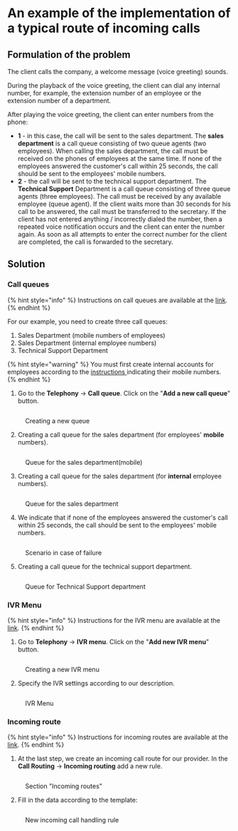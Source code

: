 # An example of the implementation of a typical route of incoming calls

## Formulation of the problem

The client calls the company, a welcome message (voice greeting) sounds.&#x20;

During the playback of the voice greeting, the client can dial any internal number, for example, the extension number of an employee or the extension number of a department.&#x20;

After playing the voice greeting, the client can enter numbers from the phone:

* **1** - in this case, the call will be sent to the sales department. The **sales department** is a call queue consisting of two queue agents (two employees). When calling the sales department, the call must be received on the phones of employees at the same time. If none of the employees answered the customer's call within 25 seconds, the call should be sent to the employees' mobile numbers.&#x20;
* **2** - the call will be sent to the technical support department. The **Technical Support** Department is a call queue consisting of three queue agents (three employees). The call must be received by any available employee (queue agent). If the client waits more than 30 seconds for his call to be answered, the call must be transferred to the secretary. If the client has not entered anything / incorrectly dialed the number, then a repeated voice notification occurs and the client can enter the number again. As soon as all attempts to enter the correct number for the client are completed, the call is forwarded to the secretary.

## Solution

### Call queues

{% hint style="info" %}
Instructions on call queues are available at the [link](../../manual/telephony/call-queues.md).
{% endhint %}

For our example, you need to create three call queues:&#x20;

1. Sales Department (mobile numbers of employees)&#x20;
2. Sales Department (internal employee numbers)&#x20;
3. Technical Support Department

{% hint style="warning" %}
You must first create internal accounts for employees according to the [instructions ](../../manual/telephony/extensions.md)indicating their mobile numbers.
{% endhint %}

1. Go to the **Telephony** → **Call queue**. Click on the "**Add a new call queue**" button.

<figure><img src="../../.gitbook/assets/newCallQueue.png" alt=""><figcaption><p>Creating a new queue</p></figcaption></figure>

2. Creating a call queue for the sales department (for employees' **mobile** numbers).

<figure><img src="../../.gitbook/assets/firstQueue.png" alt=""><figcaption><p>Queue for the sales department(mobile)</p></figcaption></figure>

3. Creating a call queue for the sales department (for **internal** employee numbers).

<figure><img src="../../.gitbook/assets/secondQueue.png" alt=""><figcaption><p>Queue for the sales department</p></figcaption></figure>

4. We indicate that if none of the employees answered the customer's call within 25 seconds, the call should be sent to the employees' mobile numbers.

<figure><img src="../../.gitbook/assets/secondQueueExtra.png" alt=""><figcaption><p>Scenario in case of failure</p></figcaption></figure>

5. Creating a call queue for the technical support department.

<figure><img src="../../.gitbook/assets/thirdQueue.png" alt=""><figcaption><p>Queue for Technical Support department</p></figcaption></figure>

### IVR Menu

{% hint style="info" %}
Instructions for the IVR menu are available at the [link](../../manual/telephony/ivr-menu.md).
{% endhint %}

1. Go to **Telephony** → **IVR menu**. Click on the "**Add new IVR menu**" button.

<figure><img src="../../.gitbook/assets/NewIVR.png" alt=""><figcaption><p>Creating a new IVR menu</p></figcaption></figure>

2. Specify the IVR settings according to our description.

<figure><img src="../../.gitbook/assets/IVRMenu (3).png" alt=""><figcaption><p>IVR Menu</p></figcaption></figure>

### Incoming route

{% hint style="info" %}
Instructions for incoming routes are available at the [link](../../manual/routing/incoming-routes.md).
{% endhint %}

1. At the last step, we create an incoming call route for our provider. In the **Call Routing** → **Incoming routing** add a new rule.

<figure><img src="../../.gitbook/assets/NewRule (1).png" alt=""><figcaption><p>Section "Incoming routes"</p></figcaption></figure>

2. Fill in the data according to the template:

<figure><img src="../../.gitbook/assets/parametersOfRule.png" alt=""><figcaption><p>New incoming call handling rule</p></figcaption></figure>
